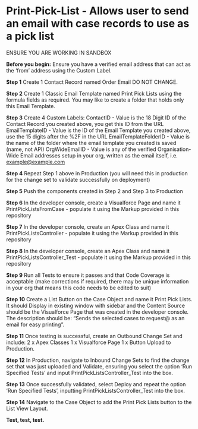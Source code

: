 # Print-Pick-List - Allows user to send an email with case records to use as a pick list 
ENSURE YOU ARE WORKING IN SANDBOX

**Before you begin:**
Ensure you have a verified email address that can act as the ‘from’ address using the Custom Label.

**Step 1**
Create 1 Contact Record named Order Email DO NOT CHANGE.

**Step 2**
Create 1 Classic Email Template named Print Pick Lists using the formula fields as required. You may like to create a folder that holds only this Email Template.

**Step 3**
Create 4 Custom Labels:
ContactID - Value is the 18 Digit ID of the Contact Record you created above, you get this ID from the URL
EmailTemplateID - Value is the ID of the Email Template you created above,  use the 15 digits after the %2F in the URL
EmailTemplateFolderID - Value is the name of the folder where the email template you created is saved (name, not API)
OrgWideEmailID - Value is any of the verified Organisation-Wide Email addresses setup in your org, written as the email itself, i.e. example@example.com

**Step 4**
Repeat Step 1 above in Production (you will need this in production for the change set to validate successfully on deployment)

**Step 5**
Push the components created in Step 2 and Step 3 to Production

**Step 6**
In the developer console, create a Visualforce Page and name it PrintPickListsFromCase - populate it using the Markup provided in this repository

**Step 7**
In the developer console, create an Apex Class and name it PrintPickListsController - populate it using the Markup provided in this repository

**Step 8**
In the developer console, create an Apex Class and name it PrintPickListsController_Test - populate it using the Markup provided in this repository

**Step 9**
Run all Tests to ensure it passes and that Code Coverage is acceptable (make corrections if required, there may be unique information in your org that means this code needs to be edited to suit)

**Step 10**
Create a List Button on the Case Object and name it Print Pick Lists.  It should Display in existing window with sidebar and the Content Source should be the Visualforce Page that was created in the developer console. The description should be: “Sends the selected cases to request@ as an email for easy printing”.

**Step 11**
Once testing is successful, create an Outbound Change Set and include:
2 x Apex Classes
1 x Visualforce Page
1 x Button
Upload to Production.

**Step 12**
In Production, navigate to Inbound Change Sets to find the change set that was just uploaded and Validate, ensuring you select the option ‘Run Specified Tests’ and input PrintPickListsController_Test into the box.

**Step 13**
Once successfully validated, select Deploy and repeat the option ‘Run Specified Tests’, inputting PrintPickListsController_Test into the box.

**Step 14**
Navigate to the Case Object to add the Print Pick Lists button to the List View Layout.

**Test, test, test.**
